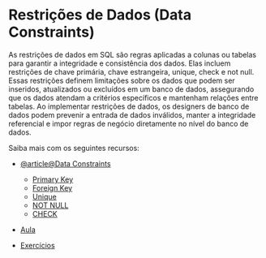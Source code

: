 # Restrições de Dados (Data Constraints)

As restrições de dados em SQL são regras aplicadas a colunas ou tabelas para garantir a integridade e consistência dos dados. Elas incluem restrições de chave primária, chave estrangeira, unique, check e not null. Essas restrições definem limitações sobre os dados que podem ser inseridos, atualizados ou excluídos em um banco de dados, assegurando que os dados atendam a critérios específicos e mantenham relações entre tabelas. Ao implementar restrições de dados, os designers de banco de dados podem prevenir a entrada de dados inválidos, manter a integridade referencial e impor regras de negócio diretamente no nível do banco de dados.

Saiba mais com os seguintes recursos:

- [@article@Data Constraints](https://www.w3schools.com/sql/sql_constraints.asp)

  - [Primary Key](./primary-key/README.md)
  - [Foreign Key](./foreign-key/README.md)
  - [Unique](./unique/README.md)
  - [NOT NULL](./not-null/README.md)
  - [CHECK](./check/README.md)

- [Aula](./aula/README.md)
- [Exercícios](./exercicios/README.md)